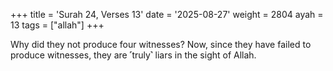 +++
title = 'Surah 24, Verses 13'
date = '2025-08-27'
weight = 2804
ayah = 13
tags = ["allah"]
+++

Why did they not produce four witnesses? Now, since they have failed to produce witnesses, they are ˹truly˺ liars in the sight of Allah.
